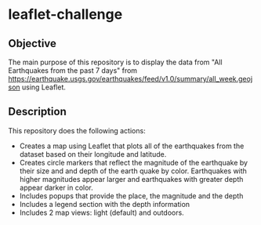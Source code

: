 # leaflet-challenge
## Objective
The main purpose of this repository is to display the data from "All Earthquakes from the past 7 days" from https://earthquake.usgs.gov/earthquakes/feed/v1.0/summary/all_week.geojson using Leaflet.
## Description
This repository does the following actions:
- Creates a map using Leaflet that plots all of the earthquakes from the dataset based on their longitude and latitude.
- Creates circle markers that reflect the magnitude of the earthquake by their size and and depth of the earth quake by color. Earthquakes with higher magnitudes appear larger and earthquakes with greater depth appear darker in color.
- Includes popups that provide the place, the magnitude and the depth
- Includes a legend section with the depth information
- Includes 2 map views: light (default) and outdoors.
